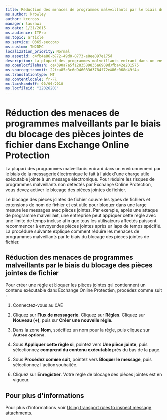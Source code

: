 ```yaml
---
title: Réduction des menaces de programmes malveillants par le biais du blocage des pièces jointes de fichier dans Exchange Online Protection
ms.author: krowley
author: kccross
manager: laurawi
ms.date: 1/21/2015
ms.audience: ITPro
ms.topic: article
ms.service: O365-seccomp
ms.custom: TN2DMC
localization_priority: Normal
ms.assetid: c4fb4a86-b772-49d0-8773-e8ee897e175d
description: La plupart des programmes malveillants entrant dans un environnement par le biais de la messagerie électronique le fait à l'aide d'une charge utile exécutable jointe à un message électronique. Pour réduire les risques de programmes malveillants non détectés par Exchange Online Protection, vous devez activer le blocage des pièces jointes de fichier.
ms.openlocfilehash: ce4390a7a5f1283589835a6909d3fba42e201575
ms.sourcegitcommit: 22bca85c3c6d946083d3784f72e886c068d49f4a
ms.translationtype: MT
ms.contentlocale: fr-FR
ms.lasthandoff: 08/06/2018
ms.locfileid: "22026201"
---
```

# <a name="reducing-malware-threats-through-file-attachment-blocking-in-exchange-online-protection"></a>Réduction des menaces de programmes malveillants par le biais du blocage des pièces jointes de fichier dans Exchange Online Protection

La plupart des programmes malveillants entrant dans un environnement par le biais de la messagerie électronique le fait à l'aide d'une charge utile exécutable jointe à un message électronique. Pour réduire les risques de programmes malveillants non détectés par Exchange Online Protection, vous devez activer le blocage des pièces jointes de fichier. 
  
Le blocage des pièces jointes de fichier couvre les types de fichiers et extensions de nom de fichier et est utile pour bloquer dans une large mesure les messages avec pièces jointes. Par exemple, après une attaque de programme malveillant, une entreprise peut appliquer cette règle avec une limite de temps incluse afin que tous les utilisateurs affectés puissent recommencer à envoyer des pièces jointes après un laps de temps spécifié. La procédure suivante explique comment réduire les menaces de programmes malveillants par le biais du blocage des pièces jointes de fichier. 
  
## <a name="reducing-malware-threats-through-file-attachment-blocking"></a>Réduction des menaces de programmes malveillants par le biais du blocage des pièces jointes de fichier

Pour créer une règle et bloquer les pièces jointes qui contiennent un contenu exécutable dans Exchange Online Protection, procédez comme suit :
  
1. Connectez-vous au CAE
    
2. Cliquez sur **Flux de messagerie**. Cliquez sur **Règles**. Cliquez sur **Nouveau (+)**, puis sur **Créer une nouvelle règle**. 
    
3. Dans la zone **Nom**, spécifiez un nom pour la règle, puis cliquez sur **Autres options**. 
    
4. Sous **Appliquer cette règle si**, pointez vers **Une pièce jointe**, puis sélectionnez **comprend du contenu exécutable** près du bas de la page. 
    
5. Sous **Procédez comme suit**, pointez vers **Bloquer le message**, puis sélectionnez l'action souhaitée. 
    
6. Cliquez sur **Enregistrer**. Votre règle de blocage des pièces jointes est en vigueur. 
    
## <a name="for-more-information"></a>Pour plus d'informations

Pour plus d'informations, voir [Using transport rules to inspect message attachments](http://technet.microsoft.com/library/c0de687e-e33c-4e8a-b253-771494678795.aspx).
  

